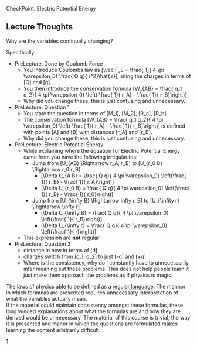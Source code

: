 CheckPoint: Electric Potential Energy

## Lecture Thoughts

Why are the variables continually changing?

Specifically:
* PreLecture: Done by Coulomb Force
  * You introduce Coulombs law as \[\vec F_E = \frac{ 1}{ 4 \pi \varepsilon_0} \frac{ Q q}{ r^2}\hat{ r}\], siting the charges in terms of  \[Q\] and \[q\].
  * You then introduce the conservation formula \[W_{AB} = \frac{ q_1 q_2}{ 4 \pi \varepsilon_0} \left( \frac{ 1}{ r_A} - \frac{ 1}{ r_B}\right)\]
  * Why did you change these, this is just confusing and unnecessary.
* PreLecture: Question 1
  * You state the question in terms of \[M_1\], \[M_2\], \[R_a\], \[R_b\].  
  * The conservation formula \[W_{AB} = \frac{ q_1 q_2}{ 4 \pi \varepsilon_0} \left( \frac{ 1}{ r_A} - \frac{ 1}{ r_B}\right)\] is defined with points \[A\] and \[B\] with distances \[r_A\] and \[r_B\].
  * Why did you change these, this is just confusing and unnecessary.
* PreLecture: Electric Potential Energy
  * While explaining where the equation for Electric Potential Energy came from you have the following irregularites:
    * Jump from \[U_{AB} \Rightarrow r_A, r_B\] to \[U_{r_0 B} \Rightarrow r_0 r_B\]
      * \[\Delta U_{A B} = \frac{ Q q}{ 4 \pi \varepsilon_0} \left(\frac{ 1}{ r_B} - \frac{ 1}{ r_A}\right)\] 
      * \[\Delta U_{r_0 B} = \frac{ Q q}{ 4 \pi \varepsilon_0} \left(\frac{ 1}{ r_B} - \frac{ 1}{ r_0}\right)\] 
    * Jump from \[U_{\infty B} \Rightarrow infty r_B\] to \[U_{\infity r} \Rightarrow \infty r\] 
      * \[\Delta U_{\infty B} = \frac{ Q q}{ 4 \pi \varepsilon_0} \left(\frac{ 1}{ r_B}\right)\] 
      * \[\Delta U_{\infty r} = \frac{ Q q}{ 4 \pi \varepsilon_0} \left(\frac{ 1}{ r}\right)\] 
  * This expression are **not** regular!
* PreLecture: Question 2
  * distance in now in terms of \[d\]
  * charges switch from \[q_1, q_2\] to just \[-q\] and \[+q\]
  * Where is the consistency, why do I constantly have to unnecessarily infer meaning out these problems.  This does not help people learn it just make them approach the problems as if physics is magic.


The laws of physics able to be defined as a [regular language](1).  The mannor in which formulas are presented requires unnecessary interpretation of what the variables actually mean.  
If the material could maintain consistency amongst these formulas, these long winded explanations about what the formulas are and how they are derived would be unnecessary.  The material of this course is trivial, the way it is presented and manor in which the questions are formulated makes learning the content arbitrarily difficult.

[1](http://en.wikipedia.org/wiki/Regular_language)
